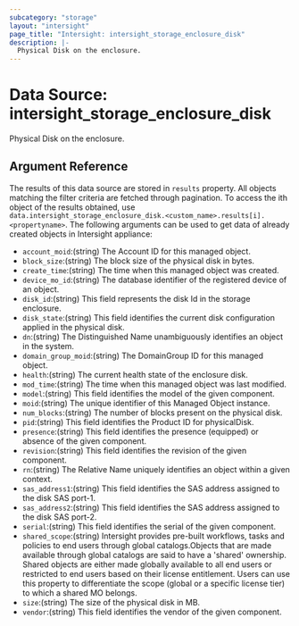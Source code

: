 ```yaml
---
subcategory: "storage"
layout: "intersight"
page_title: "Intersight: intersight_storage_enclosure_disk"
description: |-
  Physical Disk on the enclosure.
---
```


# Data Source: intersight_storage_enclosure_disk
Physical Disk on the enclosure.
## Argument Reference
The results of this data source are stored in `results` property.
All objects matching the filter criteria are fetched through pagination.
To access the ith object of the results obtained, use `data.intersight_storage_enclosure_disk.<custom_name>.results[i].<propertyname>`.
The following arguments can be used to get data of already created objects in Intersight appliance:
* `account_moid`:(string) The Account ID for this managed object. 
* `block_size`:(string) The block size of the physical disk in bytes. 
* `create_time`:(string) The time when this managed object was created. 
* `device_mo_id`:(string) The database identifier of the registered device of an object. 
* `disk_id`:(string) This field represents the disk Id in the storage enclosure. 
* `disk_state`:(string) This field identifies the current disk configuration applied in the physical disk. 
* `dn`:(string) The Distinguished Name unambiguously identifies an object in the system. 
* `domain_group_moid`:(string) The DomainGroup ID for this managed object. 
* `health`:(string) The current health state of the enclosure disk. 
* `mod_time`:(string) The time when this managed object was last modified. 
* `model`:(string) This field identifies the model of the given component. 
* `moid`:(string) The unique identifier of this Managed Object instance. 
* `num_blocks`:(string) The number of blocks present on the physical disk. 
* `pid`:(string) This field identifies the Product ID for physicalDisk. 
* `presence`:(string) This field identifies the presence (equipped) or absence of the given component. 
* `revision`:(string) This field identifies the revision of the given component. 
* `rn`:(string) The Relative Name uniquely identifies an object within a given context. 
* `sas_address1`:(string) This field identifies the SAS address assigned to the disk SAS port-1. 
* `sas_address2`:(string) This field identifies the SAS address assigned to the disk SAS port-2. 
* `serial`:(string) This field identifies the serial of the given component. 
* `shared_scope`:(string) Intersight provides pre-built workflows, tasks and policies to end users through global catalogs.Objects that are made available through global catalogs are said to have a 'shared' ownership. Shared objects are either made globally available to all end users or restricted to end users based on their license entitlement. Users can use this property to differentiate the scope (global or a specific license tier) to which a shared MO belongs. 
* `size`:(string) The size of the physical disk in MB. 
* `vendor`:(string) This field identifies the vendor of the given component. 
 